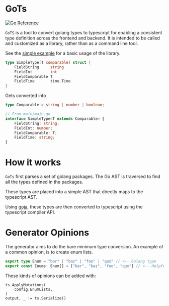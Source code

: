 # GoTs

[![Go Reference](https://pkg.go.dev/badge/github.com/coder/gots.svg)](https://pkg.go.dev/github.com/coder/gots)

`GoTS` is a tool to convert golang types to typescript for enabling a consistent type definition across the frontend and backend. It is intended to be called and customized as a library, rather than as a command line tool.

See the [simple example](./example/simple) for a basic usage of the library.
```go
type SimpleType[T comparable] struct {
	FieldString     string
	FieldInt        int
	FieldComparable T
	FieldTime       time.Time
}
```

Gets converted into

```typescript
type Comparable = string | number | boolean;

// From main/main.go
interface SimpleType<T extends Comparable> {
    FieldString: string;
    FieldInt: number;
    FieldComparable: T;
    FieldTime: string;
}
```

# How it works

`GoTs` first parses a set of golang packages. The Go AST is traversed to find all the types defined in the packages. 

These types are placed into a simple AST that directly maps to the typescript AST.

Using [goja](https://github.com/dop251/goja), these types are then converted to typescript using the typescript compiler API. 


# Generator Opinions

The generator aims to do the bare minimum type conversion. An example of a common opinion, is to create enum lists.

```typescript
export type Enum = "bar" | "baz" | "foo" | "qux" // <-- Golang type
export const Enums: Enum[] = ["bar", "baz", "foo", "qux"] // <-- Helpful additional generated type
```

These kinds of opinions can be added with:
```golang
ts.ApplyMutations(
	config.EnumLists,
)
output, _ := ts.Serialize()
```